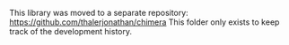This library was moved to a separate repository: https://github.com/thalerjonathan/chimera
This folder only exists to keep track of the development history.

